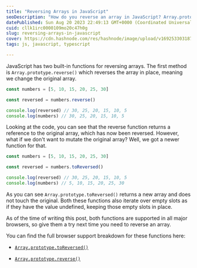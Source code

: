 ```yaml
---
title: "Reversing Arrays in JavaScript"
seoDescription: "How do you reverse an array in JavaScript? Array.prototype.reverse() and Array.prototype.toReversed() make reversing arrays easy"
datePublished: Sun Aug 20 2023 22:49:13 GMT+0000 (Coordinated Universal Time)
cuid: cllk1irc0000109mo20c47h0g
slug: reversing-arrays-in-javascript
cover: https://cdn.hashnode.com/res/hashnode/image/upload/v1692533031872/68229ed0-9a65-4773-a089-001dd8dd7652.png
tags: js, javascript, typescript

---
```


JavaScript has two built-in functions for reversing arrays. The first method is `Array.prototype.reverse()` which reverses the array in place, meaning we change the original array.

```javascript
const numbers = [5, 10, 15, 20, 25, 30]

const reversed = numbers.reverse()

console.log(reversed) // 30, 25, 20, 15, 10, 5 
console.log(numbers) // 30, 25, 20, 15, 10, 5
```

Looking at the code, you can see that the reverse function returns a reference to the original array, which has now been reversed. However, what if we don't want to mutate the original array? Well, we got a newer function for that.

```javascript
const numbers = [5, 10, 15, 20, 25, 30]

const reversed = numbers.toReversed()

console.log(reversed) // 30, 25, 20, 15, 10, 5 
console.log(numbers) // 5, 10, 15, 20, 25, 30
```

As you can see `Array.prototype.toReversed()` returns a new array and does not touch the original. Both these functions also iterate over empty slots as if they have the value undefined, keeping those empty slots in place.

As of the time of writing this post, both functions are supported in all major browsers, so give them a try next time you need to reverse an array.

You can find the full browser support breakdown for these functions here:

* [`Array.prototype.toReversed()`](https://caniuse.com/mdn-javascript_builtins_array_toreversed)
    
* [`Array.prototype.reverse()`](https://caniuse.com/mdn-javascript_builtins_array_toreversed)
